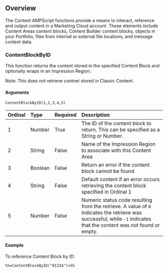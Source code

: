 ## Overview

The Content AMPScript functions provide a means to interact, reference and output content in a Marketing Cloud account. These elements include Content Areas content blocks, Content Builder content blocks, objects in your Portfolio, files from internal or external file locations, and message context data.

### ContentBlockByID

This function returns the content stored in the specified Content Block and optionally wraps in an Impression Region.

Note: This does not retrieve contnet stored in Classic Content.

#### Arguments

`ContentBlockByID(1,2,3,4,5)`

| Ordinal | Type | Required | Description |
|:--------|:-----|:---------|:------------|
| 1 | Number | True | The ID of the content block to return. This can be specified as a String or Number. |
| 2 | String | False | Name of the Impression Region to associate with this Content Area |
| 3 | Boolean | False | Return an error if the content block cannot be found |
| 4 | String | False | Default content if an error occurs retrieving the content block specified in Ordinal 1 |
| 5 | Number | False | Numeric status code resulting from the retrieve. A value of `0` indicates the retrieve was successful, while `-1` indicates that the content was not found or empty. |

#### Example

To reference Content Block by ID:

`%%=ContentBlockByID("01234")=%%`
